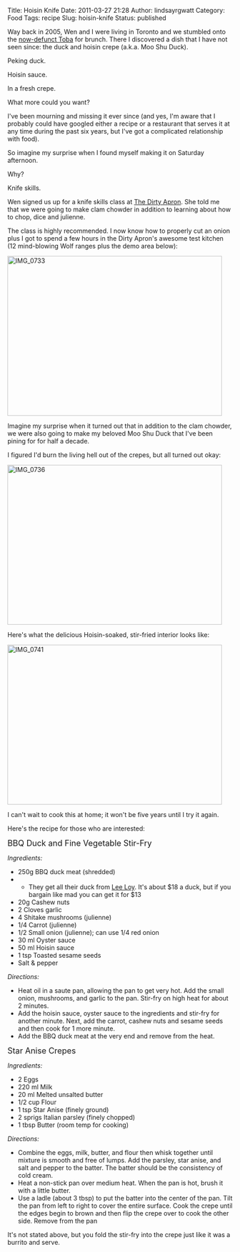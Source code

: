 Title: Hoisin Knife
Date: 2011-03-27 21:28
Author: lindsayrgwatt
Category: Food
Tags: recipe
Slug: hoisin-knife
Status: published

Way back in 2005, Wen and I were living in Toronto and we stumbled onto the [now-defunct Toba](http://www.yelp.ca/biz/toba-toronto) for brunch. There I discovered a dish that I have not seen since: the duck and hoisin crepe (a.k.a. Moo Shu Duck).

Peking duck.

Hoisin sauce.

In a fresh crepe.

What more could you want?

I've been mourning and missing it ever since (and yes, I'm aware that I probably could have googled either a recipe or a restaurant that serves it at any time during the past six years, but I've got a complicated relationship with food).

So imagine my surprise when I found myself making it on Saturday afternoon.

Why?

Knife skills.

Wen signed us up for a knife skills class at [The Dirty Apron](http://www.dirtyapron.com/). She told me that we were going to make clam chowder in addition to learning about how to chop, dice and julienne.

The class is highly recommended. I now know how to properly cut an onion plus I got to spend a few hours in the Dirty Apron's awesome test kitchen (12 mind-blowing Wolf ranges plus the demo area below):

<img src="{static}/images/2011/03/IMG_0733.jpg" width="480" height="358" alt="IMG_0733" />

Imagine my surprise when it turned out that in addition to the clam chowder, we were also going to make my beloved Moo Shu Duck that I've been pining for for half a decade.

I figured I'd burn the living hell out of the crepes, but all turned out okay:

<img src="{static}/images/2011/03/IMG_0736.jpg" width="480" height="358" alt="IMG_0736" />

Here's what the delicious Hoisin-soaked, stir-fried interior looks like:

<img src="{static}/images/2011/03/IMG_0741.jpg" width="480" height="358" alt="IMG_0741" />

I can't wait to cook this at home; it won't be five years until I try it again.

Here's the recipe for those who are interested:

<font size="5"><span style="font-size: 18px;">BBQ Duck and Fine Vegetable Stir-Fry</span></font>

*Ingredients:*

- 250g BBQ duck meat (shredded)
- - They get all their duck from [Lee Loy](http://maps.google.ca/maps/place?ie=UTF8&q=lee+loy+vancouver&fb=1&gl=ca&hq=lee+loy&hnear=Vancouver,+BC&cid=16065191674216489375&z=14). It's about $18 a duck, but if you bargain like mad you can get it for $13
- 20g Cashew nuts
- 2 Cloves garlic
- 4 Shitake mushrooms (julienne)
- 1/4 Carrot (julienne)
- 1/2 Small onion (julienne); can use 1/4 red onion
- 30 ml Oyster sauce
- 50 ml Hoisin sauce
- 1 tsp Toasted sesame seeds
- Salt & pepper

*Directions:*

- Heat oil in a saute pan, allowing the pan to get very hot. Add the small onion, mushrooms, and garlic to the pan. Stir-fry on high heat for about 2 minutes.
- Add the hoisin sauce, oyster sauce to the ingredients and stir-fry for another minute. Next, add the carrot, cashew nuts and sesame seeds and then cook for 1 more minute.
- Add the BBQ duck meat at the very end and remove from the heat.

<font size="5"><span style="font-size: 18px;">Star Anise Crepes</span></font>

*Ingredients:*

- 2 Eggs
- 220 ml Milk
- 20 ml Melted unsalted butter
- 1/2 cup Flour
- 1 tsp Star Anise (finely ground)
- 2 sprigs Italian parsley (finely chopped)
- 1 tbsp Butter (room temp for cooking)

*Directions:*

- Combine the eggs, milk, butter, and flour then whisk together until mixture is smooth and free of lumps. Add the parsley, star anise, and salt and pepper to the batter. The batter should be the consistency of cold cream.
- Heat a non-stick pan over medium heat. When the pan is hot, brush it with a little butter.
- Use a ladle (about 3 tbsp) to put the batter into the center of the pan. Tilt the pan from left to right to cover the entire surface. Cook the crepe until the edges begin to brown and then flip the crepe over to cook the other side. Remove from the pan

It's not stated above, but you fold the stir-fry into the crepe just like it was a burrito and serve.
